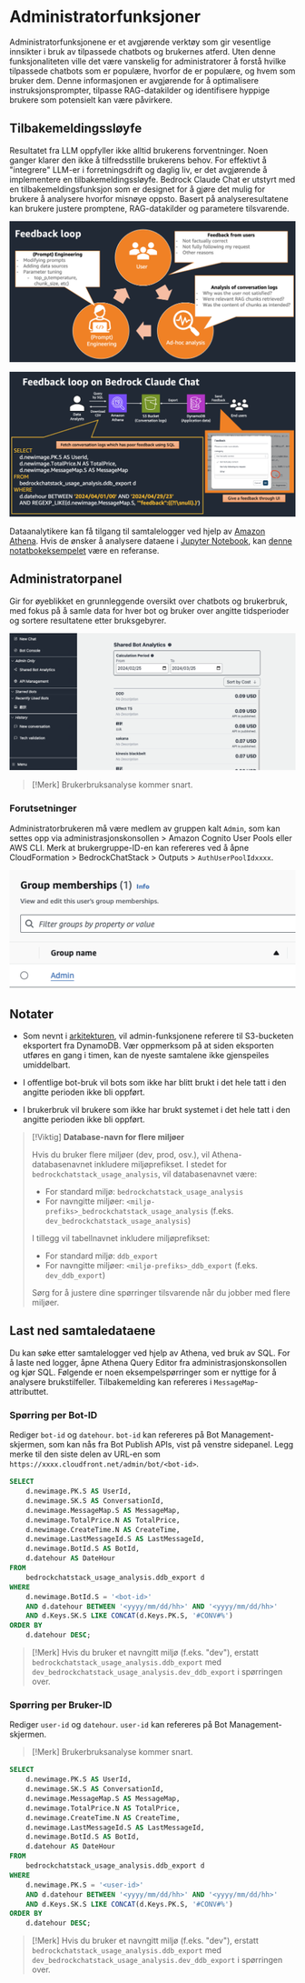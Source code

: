 # Administratorfunksjoner

Administratorfunksjonene er et avgjørende verktøy som gir vesentlige innsikter i bruk av tilpassede chatbots og brukernes atferd. Uten denne funksjonaliteten ville det være vanskelig for administratorer å forstå hvilke tilpassede chatbots som er populære, hvorfor de er populære, og hvem som bruker dem. Denne informasjonen er avgjørende for å optimalisere instruksjonsprompter, tilpasse RAG-datakilder og identifisere hyppige brukere som potensielt kan være påvirkere.

## Tilbakemeldingssløyfe

Resultatet fra LLM oppfyller ikke alltid brukerens forventninger. Noen ganger klarer den ikke å tilfredsstille brukerens behov. For effektivt å "integrere" LLM-er i forretningsdrift og daglig liv, er det avgjørende å implementere en tilbakemeldingssløyfe. Bedrock Claude Chat er utstyrt med en tilbakemeldingsfunksjon som er designet for å gjøre det mulig for brukere å analysere hvorfor misnøye oppsto. Basert på analyseresultatene kan brukere justere promptene, RAG-datakilder og parametere tilsvarende.

![](./imgs/feedback_loop.png)

![](./imgs/feedback-using-claude-chat.png)

Dataanalytikere kan få tilgang til samtalelogger ved hjelp av [Amazon Athena](https://aws.amazon.com/jp/athena/). Hvis de ønsker å analysere dataene i [Jupyter Notebook](https://jupyter.org/), kan [denne notatbokeksempelet](../examples/notebooks/feedback_analysis_example.ipynb) være en referanse.

## Administratorpanel

Gir for øyeblikket en grunnleggende oversikt over chatbots og brukerbruk, med fokus på å samle data for hver bot og bruker over angitte tidsperioder og sortere resultatene etter bruksgebyrer.

![](./imgs/admin_bot_analytics.png)

> [!Merk]
> Brukerbruksanalyse kommer snart.

### Forutsetninger

Administratorbrukeren må være medlem av gruppen kalt `Admin`, som kan settes opp via administrasjonskonsollen > Amazon Cognito User Pools eller AWS CLI. Merk at brukergruppe-ID-en kan refereres ved å åpne CloudFormation > BedrockChatStack > Outputs > `AuthUserPoolIdxxxx`.

![](./imgs/group_membership_admin.png)

## Notater

- Som nevnt i [arkitekturen](../README.md#architecture), vil admin-funksjonene referere til S3-bucketen eksportert fra DynamoDB. Vær oppmerksom på at siden eksporten utføres en gang i timen, kan de nyeste samtalene ikke gjenspeiles umiddelbart.

- I offentlige bot-bruk vil bots som ikke har blitt brukt i det hele tatt i den angitte perioden ikke bli oppført.

- I brukerbruk vil brukere som ikke har brukt systemet i det hele tatt i den angitte perioden ikke bli oppført.

> [!Viktig]
> **Database-navn for flere miljøer**
>
> Hvis du bruker flere miljøer (dev, prod, osv.), vil Athena-databasenavnet inkludere miljøprefikset. I stedet for `bedrockchatstack_usage_analysis`, vil databasenavnet være:
>
> - For standard miljø: `bedrockchatstack_usage_analysis`
> - For navngitte miljøer: `<miljø-prefiks>_bedrockchatstack_usage_analysis` (f.eks. `dev_bedrockchatstack_usage_analysis`)
>
> I tillegg vil tabellnavnet inkludere miljøprefikset:
>
> - For standard miljø: `ddb_export`
> - For navngitte miljøer: `<miljø-prefiks>_ddb_export` (f.eks. `dev_ddb_export`)
>
> Sørg for å justere dine spørringer tilsvarende når du jobber med flere miljøer.

## Last ned samtaledataene

Du kan søke etter samtalelogger ved hjelp av Athena, ved bruk av SQL. For å laste ned logger, åpne Athena Query Editor fra administrasjonskonsollen og kjør SQL. Følgende er noen eksempelspørringer som er nyttige for å analysere brukstilfeller. Tilbakemelding kan refereres i `MessageMap`-attributtet.

### Spørring per Bot-ID

Rediger `bot-id` og `datehour`. `bot-id` kan refereres på Bot Management-skjermen, som kan nås fra Bot Publish APIs, vist på venstre sidepanel. Legg merke til den siste delen av URL-en som `https://xxxx.cloudfront.net/admin/bot/<bot-id>`.

```sql
SELECT
    d.newimage.PK.S AS UserId,
    d.newimage.SK.S AS ConversationId,
    d.newimage.MessageMap.S AS MessageMap,
    d.newimage.TotalPrice.N AS TotalPrice,
    d.newimage.CreateTime.N AS CreateTime,
    d.newimage.LastMessageId.S AS LastMessageId,
    d.newimage.BotId.S AS BotId,
    d.datehour AS DateHour
FROM
    bedrockchatstack_usage_analysis.ddb_export d
WHERE
    d.newimage.BotId.S = '<bot-id>'
    AND d.datehour BETWEEN '<yyyy/mm/dd/hh>' AND '<yyyy/mm/dd/hh>'
    AND d.Keys.SK.S LIKE CONCAT(d.Keys.PK.S, '#CONV#%')
ORDER BY
    d.datehour DESC;
```

> [!Merk]
> Hvis du bruker et navngitt miljø (f.eks. "dev"), erstatt `bedrockchatstack_usage_analysis.ddb_export` med `dev_bedrockchatstack_usage_analysis.dev_ddb_export` i spørringen over.

### Spørring per Bruker-ID

Rediger `user-id` og `datehour`. `user-id` kan refereres på Bot Management-skjermen.

> [!Merk]
> Brukerbruksanalyse kommer snart.

```sql
SELECT
    d.newimage.PK.S AS UserId,
    d.newimage.SK.S AS ConversationId,
    d.newimage.MessageMap.S AS MessageMap,
    d.newimage.TotalPrice.N AS TotalPrice,
    d.newimage.CreateTime.N AS CreateTime,
    d.newimage.LastMessageId.S AS LastMessageId,
    d.newimage.BotId.S AS BotId,
    d.datehour AS DateHour
FROM
    bedrockchatstack_usage_analysis.ddb_export d
WHERE
    d.newimage.PK.S = '<user-id>'
    AND d.datehour BETWEEN '<yyyy/mm/dd/hh>' AND '<yyyy/mm/dd/hh>'
    AND d.Keys.SK.S LIKE CONCAT(d.Keys.PK.S, '#CONV#%')
ORDER BY
    d.datehour DESC;
```

> [!Merk]
> Hvis du bruker et navngitt miljø (f.eks. "dev"), erstatt `bedrockchatstack_usage_analysis.ddb_export` med `dev_bedrockchatstack_usage_analysis.dev_ddb_export` i spørringen over.
